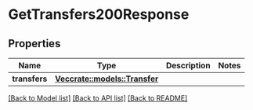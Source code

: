# GetTransfers200Response

## Properties

Name | Type | Description | Notes
------------ | ------------- | ------------- | -------------
**transfers** | [**Vec<crate::models::Transfer>**](transfer.md) |  | 

[[Back to Model list]](../README.md#documentation-for-models) [[Back to API list]](../README.md#documentation-for-api-endpoints) [[Back to README]](../README.md)


